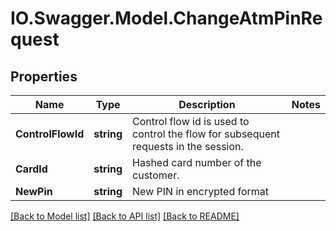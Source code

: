 # IO.Swagger.Model.ChangeAtmPinRequest
## Properties

Name | Type | Description | Notes
------------ | ------------- | ------------- | -------------
**ControlFlowId** | **string** | Control flow id is used to control the flow for subsequent requests in the session. | 
**CardId** | **string** | Hashed card number of the customer. | 
**NewPin** | **string** | New PIN in encrypted format | 

[[Back to Model list]](../README.md#documentation-for-models) [[Back to API list]](../README.md#documentation-for-api-endpoints) [[Back to README]](../README.md)

